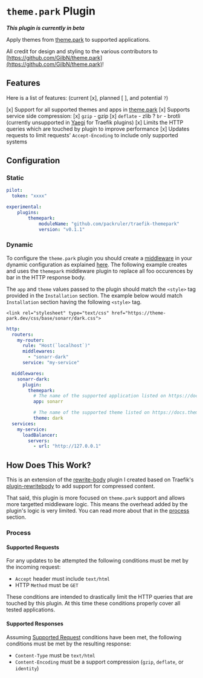 # `theme.park` Plugin

***This plugin is currently in beta***

Apply themes from [theme.park](https://theme-park.dev) to supported applications.

All credit for design and styling to the various contributors to
[https://github.com/GilbN/theme.park](https://github.com/GilbN/theme.park)!

## Features

Here is a list of features: (current [x], planned [ ], and potential `?`)

[x] Support for all supported themes and apps in [theme.park](https://theme-park.dev)
[x] Supports service side compression:
  [x] `gzip` - gzip
  [x] `deflate` - zlib
   ?  `br` - brotli (currently unsupported in [Yaegi](https://github.com/traefik/yaegi) for Traefik plugins)
[x] Limits the HTTP queries which are touched by plugin to improve performance
[x] Updates requests to limit requests' `Accept-Encoding` to include only supported systems

## Configuration

### Static

```yaml
pilot:
  token: "xxxx"

experimental:
    plugins:
        themepark:
            moduleName: "github.com/packruler/traefik-themepark"
            version: "v0.1.1"
```

### Dynamic

To configure the `theme.park` plugin you should create a [middleware](https://docs.traefik.io/middlewares/overview/) in 
your dynamic configuration as explained [here](https://docs.traefik.io/middlewares/overview/). The following example creates
and uses the `themepark` middleware plugin to replace all foo occurences by bar in the HTTP response body.

The `app` and `theme` values passed to the plugin should match the `<style>` tag provided in the `Installation` section.
The example below would match `Installation` section having the following `<style>` tag.

`<link rel="stylesheet" type="text/css" href="https://theme-park.dev/css/base/sonarr/dark.css">`



```yaml
http:
  routers:
    my-router:
      rule: "Host(`localhost`)"
      middlewares: 
        - "sonarr-dark"
      service: "my-service"

  middlewares:
    sonarr-dark:
      plugin:
        themepark:
          # The name of the supported application listed on https://docs.theme-park.dev/themes.
          app: sonarr

          # The name of the supported theme listed on https://docs.theme-park.dev/theme-options/ or https://docs.theme-park.dev/community-themes/
          theme: dark
  services:
    my-service:
      loadBalancer:
        servers:
          - url: "http://127.0.0.1"
```

## How Does This Work?

This is an extension of the [rewrite-body](https://github.com/packruler/rewrite-body)
plugin I created based on Traefik's [plugin-rewritebody](https://github.com/traefik/plugin-rewritebody)
to add support for compressed content.

That said, this plugin is more focused on `theme.park` support and allows more targetted
middleware logic. This means the overhead added by the plugin's logic is very limited.
You can read more about that in the [process](#process) section.

### Process

#### Supported Requests

For any updates to be attempted the following conditions must be met by the incoming request:

- `Accept` header must include `text/html`
- HTTP `Method` must be `GET`

These conditions are intended to drastically limit the HTTP queries that are touched by this plugin.
At this time these conditions properly cover all tested applications.

#### Supported Responses

Assuming [Supported Request](#supported-requests) conditions have been met, the following conditions must
be met by the resulting response:

- `Content-Type` must be `text/html`
- `Content-Encoding` must be a support compression (`gzip`, `deflate`, or `identity`)
